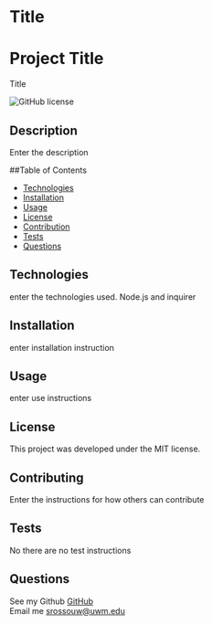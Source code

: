 # Title

#  Project Title
Title

 ![GitHub license](https://img.shields.io/badge/license-MIT-blue.svg)

##  Description
Enter the description

##Table of Contents
* [Technologies](#technologies)
* [Installation](#installation)
* [Usage](#usage)
* [License](#license)
* [Contribution](#contributing)
* [Tests](#tests)
* [Questions](#questions)
  
## Technologies
enter the technologies used. Node.js and inquirer


## Installation
enter installation instruction

## Usage
enter use instructions

## License
This project was developed under the MIT license.

## Contributing
Enter the instructions for how others can contribute

## Tests
No there are no test instructions

## Questions  
See my Github [GitHub](https://www.github.com/strossouw)  
Email me  <srossouw@uwm.edu>
